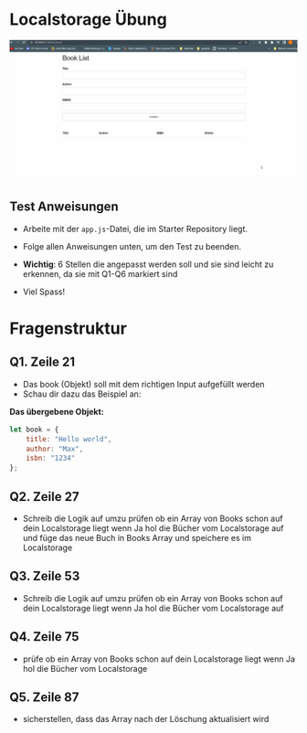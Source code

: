 # Localstorage Übung

![gg](/localStorage.gif)

## Test Anweisungen
* Arbeite mit der `app.js`-Datei, die im Starter Repository liegt.
* Folge allen Anweisungen unten, um den Test zu beenden.
* **Wichtig**: 6 Stellen die angepasst werden soll und sie sind leicht zu erkennen, da sie mit Q1-Q6 markiert sind

* Viel Spass!

# Fragenstruktur

## Q1. Zeile 21
* Das book (Objekt) soll mit dem richtigen Input aufgefüllt werden
* Schau dir dazu das Beispiel an:

**Das übergebene Objekt:**
```javascript
let book = {
    title: "Hello world",
    author: "Max",
    isbn: "1234"
};
```

## Q2. Zeile 27

* Schreib die Logik auf umzu prüfen ob ein Array von Books schon auf dein Localstorage liegt wenn Ja hol die Bücher vom Localstorage auf und füge das neue Buch in Books Array und speichere es im Localstorage

## Q3. Zeile 53

* Schreib die Logik auf umzu prüfen ob ein Array von Books schon auf dein Localstorage liegt wenn Ja hol die Bücher vom Localstorage auf

## Q4. Zeile 75

* prüfe ob ein Array von Books schon auf dein Localstorage liegt wenn Ja hol die Bücher vom Localstorage

## Q5. Zeile 87

* sicherstellen, dass das Array nach der Löschung aktualisiert wird

